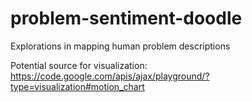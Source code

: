 problem-sentiment-doodle
========================

Explorations in mapping human problem descriptions

Potential source for visualization:
https://code.google.com/apis/ajax/playground/?type=visualization#motion_chart
